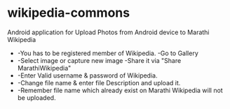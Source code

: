 wikipedia-commons
=================

Android application for Upload Photos from Android device to Marathi Wikipedia 

* -You has to be registered member of Wikipedia. -Go to Gallery 
* -Select image or capture new image -Share it via "Share MarathiWikipedia" 
* -Enter Valid username &amp; password of Wikipedia. 
* -Change file name &amp; enter file Description and upload it. 
* -Remember file name which already exist on Marathi Wikipedia will not be uploaded.
